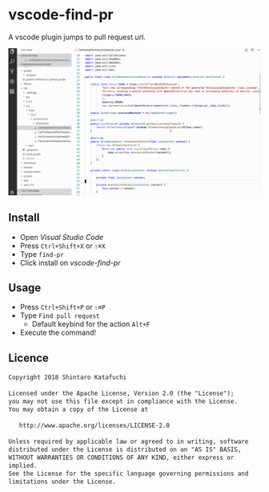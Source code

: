 # vscode-find-pr

A vscode plugin jumps to pull request url.

![demo](./images/demo.gif)

## Install

- Open _Visual Studio Code_
- Press `Ctrl+Shift+X` or `⇧⌘X`
- Type `find-pr`
- Click install on _vscode-find-pr_

## Usage

- Press `Ctrl+Shift+P` or `⇧⌘P`
- Type `Find pull request`
  - Default keybind for the action `Alt+F`
- Execute the command!

## Licence

```
Copyright 2018 Shintaro Katafuchi

Licensed under the Apache License, Version 2.0 (the "License");
you may not use this file except in compliance with the License.
You may obtain a copy of the License at

   http://www.apache.org/licenses/LICENSE-2.0

Unless required by applicable law or agreed to in writing, software
distributed under the License is distributed on an "AS IS" BASIS,
WITHOUT WARRANTIES OR CONDITIONS OF ANY KIND, either express or implied.
See the License for the specific language governing permissions and
limitations under the License.
```
